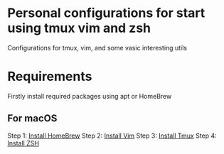 # Personal configurations for start using tmux vim and zsh
Configurations for tmux, vim, and some vasic interesting utils

# Requirements

Firstly install required packages using apt or HomeBrew

## For macOS
Step 1: [Install HomeBrew](./homebrew/homebrew_install.md)
Step 2: [Install Vim](./vim/vim_install.md)
Step 3: [Install Tmux](./)
Step 4: [Install ZSH](./)
